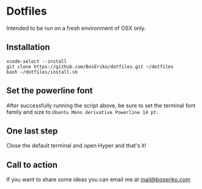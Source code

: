 # Dotfiles
Intended to be run on a fresh environment of OSX only.

## Installation

    xcode-select --install
    git clone https://github.com/BosEriko/dotfiles.git ~/dotfiles
    bash ~/dotfiles/install.sh

## Set the powerline font
After successfully running the script above, be sure to set the terminal font family and size to `Ubuntu Mono derivative Powerline 14 pt.`

## One last step
Close the default terminal and open Hyper and that's it!

## Call to action
If you want to share some ideas you can email me at mail@boseriko.com
